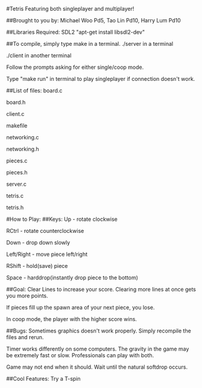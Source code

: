 #Tetris
Featuring both singleplayer and multiplayer!

##Brought to you by:
Michael Woo Pd5, Tao Lin Pd10, Harry Lum Pd10

##Libraries Required:
SDL2
"apt-get install libsdl2-dev"

##To compile, simply type make in a terminal.
./server in a terminal

./client in another terminal

Follow the prompts asking for either single/coop mode.

Type "make run" in terminal to play singleplayer if connection doesn't work.

##List of files:
board.c

board.h

client.c

makefile

networking.c

networking.h

pieces.c

pieces.h

server.c

tetris.c

tetris.h

#How to Play:
##Keys:
Up - rotate clockwise

RCtrl - rotate counterclockwise

Down - drop down slowly

Left/Right - move piece left/right

RShift - hold(save) piece

Space - harddrop(instantly drop piece to the bottom)

##Goal: 
Clear Lines to increase your score. Clearing more lines at once gets you more points.

If pieces fill up the spawn area of your next piece, you lose.

In coop mode, the player with the higher score wins.

##Bugs:
Sometimes graphics doesn't work properly. Simply recompile the files and rerun.

Timer works differently on some computers. The gravity in the game may be extremely fast or slow. Professionals can play with both.

Game may not end when it should. Wait until the natural softdrop occurs.

##Cool Features:
Try a T-spin 
